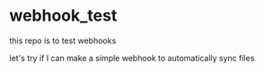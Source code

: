 # webhook_test
this repo is to test webhooks

let's try if I can make a simple webhook to automatically sync files
